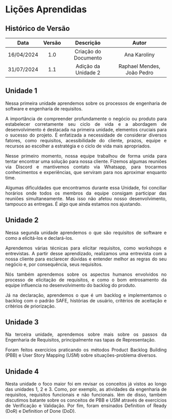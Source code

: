 # Lições Aprendidas

##  Histórico de Versão

|  **Data**  | **Versão** |    **Descrição**     |         **Autor**          |
| :--------: | :--------: | :------------------: | :------------------------: |
| 16/04/2024 |    1.0     | Criação do Documento |        Ana Karoliny        |
| 31/07/2024 |    1.1     | Adição da Unidade 2  | Raphael Mendes, João Pedro |


## Unidade 1
<p align="justify">
Nessa primeira unidade aprendemos sobre os processos de engenharia de software e engenharia de requisitos.
</p>

<p align="justify">
A importância de compreender profundamente o negócio ou produto para estabelecer corretamente seu ciclo de vida e a abordagem de desenvolvimento é destacada na primeira unidade, elementos cruciais para o sucesso do projeto. É enfatizada a necessidade de considerar diversos fatores, como requisitos, acessibilidade do cliente, prazos, equipe e recursos ao escolher a estratégia e o ciclo de vida mais apropriados.
</p>

<p align="justify">
Nesse primeiro momento, nossa equipe trabalhou de forma unida para tentar encontrar uma solução para nossa cliente. Fizemos algumas reuniões via Discord e mantivemos contato via Whatsapp, para trocarmos conhecimentos e experiências, que serviram para nos aproximar enquanto time. 
</p>

<p align="justify">
Algumas dificuldades que encontramos durante essa Unidade, foi conciliar horários onde todos os membros da equipe consigam participar das reuniões simultaneamente. Mas isso não afetou nosso desenvolvimento, tampouco as entregas. É algo que ainda estamos nos ajustando.
</p>

## Unidade 2

<p align="justify">
Nessa segunda unidade aprendemos o que são requisitos de software e como a elicitá-los e declará-los.
</p>

<p align="justify">
Aprendemos várias técnicas para elicitar requisitos, como workshops e entrevistas. A partir desse aprendizado, realizamos uma entrevista com a nossa cliente para esclarecer dúvidas e entender melhor as regras do seu negócio e, por consequência, seus requisitos.
</p>

<p align="justify">
Nós também aprendemos sobre os aspectos humanos envolvidos no processo de elicitação de requisitos, e como o bom entrosamento da equipe influencia no desenvolvimento do backlog do produto. 
</p>

<p align="justify">
Já na declaração, aprendemos o que é um backlog e implementamos o backlog com o padrão SAFE, histórias de usuário, critérios de aceitação e critérios de priorização.
</p>

## Unidade 3
<p align="justify">
Na terceira unidade, aprendemos sobre mais sobre os passos da Engenharia de Requisitos, principalmente nas tapas de <bold>Representação</bold>.
</p>

<p align="justify">
Foram feitos exercícios praticando os métodos Product Backlog Building (PBB) e User Story Mapping (USM) sobre situações-problema diversos.
</p>

## Unidade 4
<p align="justify">
Nesta unidade o foco maior foi em revisar os conceitos já vistos ao longo das unidades 1, 2 e 3. Como, por exemplo, as atividades da engenharia de requisitos, requisitos funcionais e não funcionais. 
lém de disso, também discutimos batante sobre os conceitos de PBB e USM através de exercícios de Verificação e Validação. Por fim, foram ensinados Definition of Ready (DoR) e Definition of Done (DoD).</p>
